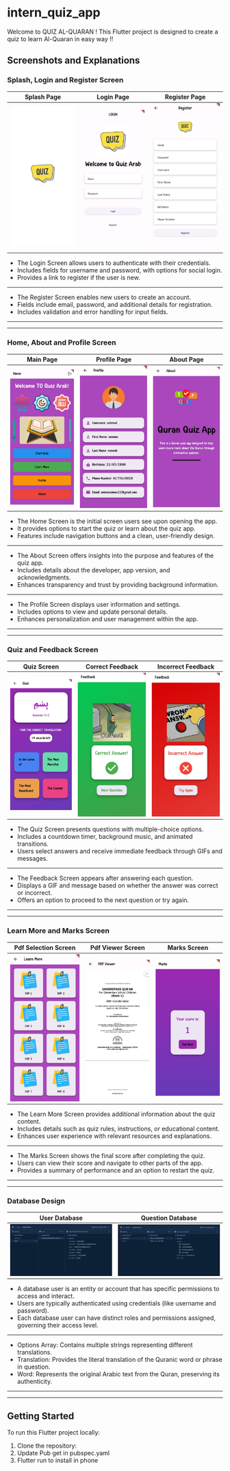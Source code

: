 # intern_quiz_app

Welcome to QUIZ AL-QUARAN ! This Flutter project is designed to create a quiz to learn Al-Quaran in easy way !!

## Screenshots and Explanations

### Splash, Login and Register Screen

| Splash Page                                     | Login Page                                    | Register Page                                       |
|-------------------------------------------------|-----------------------------------------------|-----------------------------------------------------|
| ![Splash Screen](screenshots/splash_screen.jpg) | ![Login Screen](screenshots/login_screen.jpg) | ![Register Screen](screenshots/register_screen.jpg) |

- The Login Screen allows users to authenticate with their credentials.
- Includes fields for username and password, with options for social login.
- Provides a link to register if the user is new.
------------------------------------------------------------------------------------------
- The Register Screen enables new users to create an account.
- Fields include email, password, and additional details for registration.
- Includes validation and error handling for input fields.

------------------------------------------------------------------------------------------
------------------------------------------------------------------------------------------

### Home, About and Profile Screen

| Main Page                                        | Profile Page                                      | About Page                                   |
|--------------------------------------------------|---------------------------------------------------|----------------------------------------------|
| ![Home Screen](screenshots/home_screen.jpg)      | ![Profile Screen](screenshots/profile_screen.jpg) | ![About Screen](screenshots/about_screen.jpg) |


- The Home Screen is the initial screen users see upon opening the app.
- It provides options to start the quiz or learn about the quiz app.
- Features include navigation buttons and a clean, user-friendly design.
------------------------------------------------------------------------------------------
- The About Screen offers insights into the purpose and features of the quiz app.
- Includes details about the developer, app version, and acknowledgments.
- Enhances transparency and trust by providing background information.
------------------------------------------------------------------------------------------
- The Profile Screen displays user information and settings.
- Includes options to view and update personal details.
- Enhances personalization and user management within the app.

------------------------------------------------------------------------------------------
------------------------------------------------------------------------------------------

### Quiz and Feedback Screen


| Quiz Screen                                 | Correct Feedback                                             | Incorrect Feedback                                               |
|---------------------------------------------|--------------------------------------------------------------|------------------------------------------------------------------|
| ![Quiz Screen](screenshots/quiz_screen.jpg) | ![Correct Feedback](screenshots/correct_feedback_screen.jpg) | ![Incorrect Feedback](screenshots/incorrect_feedback_screen.jpg) |

- The Quiz Screen presents questions with multiple-choice options.
- Includes a countdown timer, background music, and animated transitions.
- Users select answers and receive immediate feedback through GIFs and messages.
------------------------------------------------------------------------------------------
- The Feedback Screen appears after answering each question.
- Displays a GIF and message based on whether the answer was correct or incorrect.
- Offers an option to proceed to the next question or try again.

------------------------------------------------------------------------------------------
------------------------------------------------------------------------------------------

### Learn More and Marks Screen


| Pdf Selection Screen                                            | Pdf Viewer Screen                                       | Marks Screen                                   |
|-----------------------------------------------------------------|---------------------------------------------------------|------------------------------------------------|
| ![Pdf Selection Screen](screenshots/pdf_selection_screen.jpg)   | ![Pdf Viewer Screen](screenshots/pdf_viewer_screen.jpg) | ![Marks Screen](screenshots/marks_screen.jpg)  |

- The Learn More Screen provides additional information about the quiz content.
- Includes details such as quiz rules, instructions, or educational content.
- Enhances user experience with relevant resources and explanations.
------------------------------------------------------------------------------------------
- The Marks Screen shows the final score after completing the quiz.
- Users can view their score and navigate to other parts of the app.
- Provides a summary of performance and an option to restart the quiz.

------------------------------------------------------------------------------------------
------------------------------------------------------------------------------------------

### Database Design


| User Database                         | Question Database                         |
|---------------------------------------|-------------------------------------------|
| ![Db1](screenshots/database_user.png) | ![Db2](screenshots/database_question.png) |

- A database user is an entity or account that has specific permissions to access and interact.
- Users are typically authenticated using credentials (like username and password).
- Each database user can have distinct roles and permissions assigned, governing their access level.
------------------------------------------------------------------------------------------
- Options Array: Contains multiple strings representing different translations.
- Translation: Provides the literal translation of the Quranic word or phrase in question.
- Word: Represents the original Arabic text from the Quran, preserving its authenticity.

------------------------------------------------------------------------------------------
------------------------------------------------------------------------------------------

## Getting Started

To run this Flutter project locally:

1. Clone the repository:
2. Update Pub get in pubspec.yaml
3. Flutter run to install in phone

